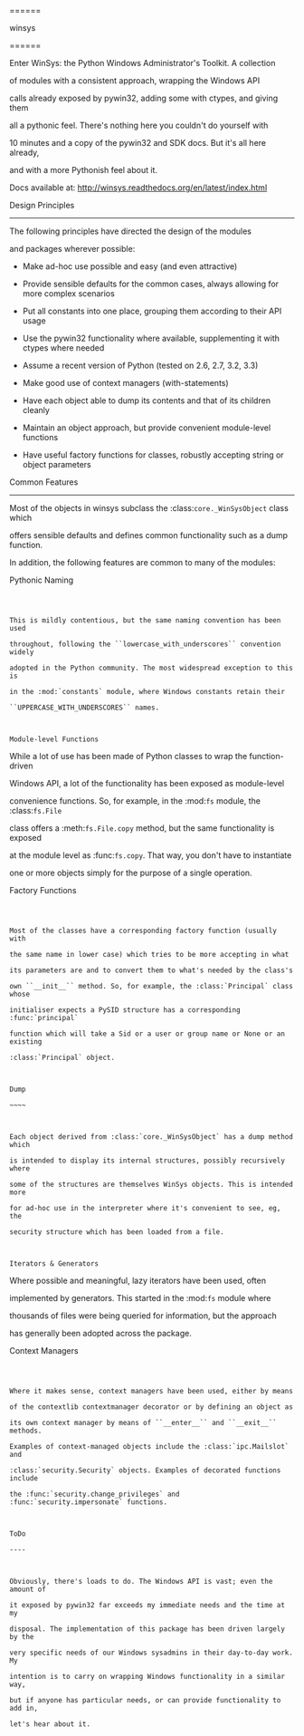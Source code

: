 ======
winsys
======

Enter WinSys: the Python Windows Administrator's Toolkit. A collection
of modules with a consistent approach, wrapping the Windows API
calls already exposed by pywin32, adding some with ctypes, and giving them
all a pythonic feel. There's nothing here you couldn't do yourself with
10 minutes and a copy of the pywin32 and SDK docs. But it's all here already,
and with a more Pythonish feel about it.

Docs available at: http://winsys.readthedocs.org/en/latest/index.html

Design Principles
-----------------

The following principles have directed the design of the modules
and packages wherever possible:

* Make ad-hoc use possible and easy (and even attractive)
* Provide sensible defaults for the common cases, always allowing for more complex scenarios
* Put all constants into one place, grouping them according to their API usage
* Use the pywin32 functionality where available, supplementing it with ctypes where needed
* Assume a recent version of Python (tested on 2.6, 2.7, 3.2, 3.3)
* Make good use of context managers (with-statements)
* Have each object able to dump its contents and that of its children cleanly
* Maintain an object approach, but provide convenient module-level functions
* Have useful factory functions for classes, robustly accepting string or object parameters

Common Features
---------------

Most of the objects in winsys subclass the :class:`core._WinSysObject` class which
offers sensible defaults and defines common functionality such as a dump function.
In addition, the following features are common to many of the modules:

Pythonic Naming
~~~~~~~~~~~~~~~

This is mildly contentious, but the same naming convention has been used
throughout, following the ``lowercase_with_underscores`` convention widely
adopted in the Python community. The most widespread exception to this is
in the :mod:`constants` module, where Windows constants retain their
``UPPERCASE_WITH_UNDERSCORES`` names.

Module-level Functions
~~~~~~~~~~~~~~~~~~~~~~

While a lot of use has been made of Python classes to wrap the function-driven
Windows API, a lot of the functionality has been exposed as module-level
convenience functions. So, for example, in the :mod:`fs` module, the :class:`fs.File`
class offers a :meth:`fs.File.copy` method, but the same functionality is exposed
at the module level as :func:`fs.copy`. That way, you don't have to instantiate
one or more objects simply for the purpose of a single operation.

Factory Functions
~~~~~~~~~~~~~~~~~

Most of the classes have a corresponding factory function (usually with
the same name in lower case) which tries to be more accepting in what
its parameters are and to convert them to what's needed by the class's
own ``__init__`` method. So, for example, the :class:`Principal` class whose
initialiser expects a PySID structure has a corresponding :func:`principal`
function which will take a Sid or a user or group name or None or an existing
:class:`Principal` object.

Dump
~~~~

Each object derived from :class:`core._WinSysObject` has a dump method which
is intended to display its internal structures, possibly recursively where
some of the structures are themselves WinSys objects. This is intended more
for ad-hoc use in the interpreter where it's convenient to see, eg, the
security structure which has been loaded from a file.

Iterators & Generators
~~~~~~~~~~~~~~~~~~~~~~

Where possible and meaningful, lazy iterators have been used, often
implemented by generators. This started in the :mod:`fs` module where
thousands of files were being queried for information, but the approach
has generally been adopted across the package.

Context Managers
~~~~~~~~~~~~~~~~

Where it makes sense, context managers have been used, either by means
of the contextlib contextmanager decorator or by defining an object as
its own context manager by means of ``__enter__`` and ``__exit__`` methods.
Examples of context-managed objects include the :class:`ipc.Mailslot` and
:class:`security.Security` objects. Examples of decorated functions include
the :func:`security.change_privileges` and :func:`security.impersonate` functions.

ToDo
----

Obviously, there's loads to do. The Windows API is vast; even the amount of
it exposed by pywin32 far exceeds my immediate needs and the time at my
disposal. The implementation of this package has been driven largely by the
very specific needs of our Windows sysadmins in their day-to-day work. My
intention is to carry on wrapping Windows functionality in a similar way,
but if anyone has particular needs, or can provide functionality to add in,
let's hear about it.